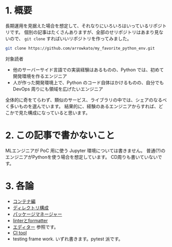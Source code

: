 # 1. 概要
長期運用を見据えた場合を想定して、それなりにいろいろはいっているリポジトリです。
個別の記事はたくさんありますが、全部のせリポジトリはあまり見ないので、 `git clone` すればいいリポジトリを作ってみました。

```bash
git clone https://github.com/arrowkato/my_favorite_python_env.git
```

対象読者
- 他のサーバーサイド言語での実装経験はあるものの、Python では、初めて開発環境を作るエンジニア
- 人が作った開発環境上で、Python のコード自体はかけるものの、自分でも DevOps 周りにも領域を広げたいエンジニア

全体的に奇をてらわず、類似のサービス、ライブラリの中では、シェアのなるべく多いものを選んでいます。
結果的に、経験のあるエンジニアからすれば、どこかで見た構成になっていると思います。


# 2. この記事で書かないこと
MLエンジニアが PoC 用に使う Jupyter 環境については書きません。
普通(?)のエンジニアがPythonを使う場合を想定しています。
CD周りも書いていないです。

# 3. 各論
- [コンテナ編](./doc/container.md)
- [ディレクトリ構成](./doc/directory_configuration.md)
- [パッケージマネージャー](./doc/package_manager.md)
- [linterとformatter](./doc/linter_formatter.md)
- [エディター](./doc/editor.md) 参照です。
- [CI tool](./doc/CI_tool.md)
- testing frame work. いずれ書きます。pytest 派です。
